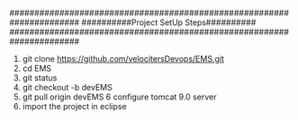 ######################################################################
             ##########Project SetUp Steps##########
######################################################################
1. git clone https://github.com/velocitersDevops/EMS.git
2. cd EMS
3. git status
4. git checkout -b  devEMS
5. git pull origin devEMS
6  configure tomcat 9.0 server
7. import the project in eclipse
